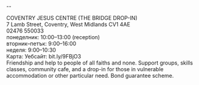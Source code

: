 
--

COVENTRY JESUS CENTRE (THE BRIDGE DROP-IN)  
7 Lamb Street, Coventry, West Midlands CV1 4AE  
02476 550033  
понеделник: 10:00–13:00 (reception)  
вторник–петък: 9:00–16:00  
неделя: 9:00–10:30  
Карта: Уебсайт: bit.ly/9FBjO3  
Friendship and help to people of all faiths and none. Support groups, skills classes, community cafe, and a drop-in for those in vulnerable accommodation or other particular need. Bond guarantee scheme.  
  
